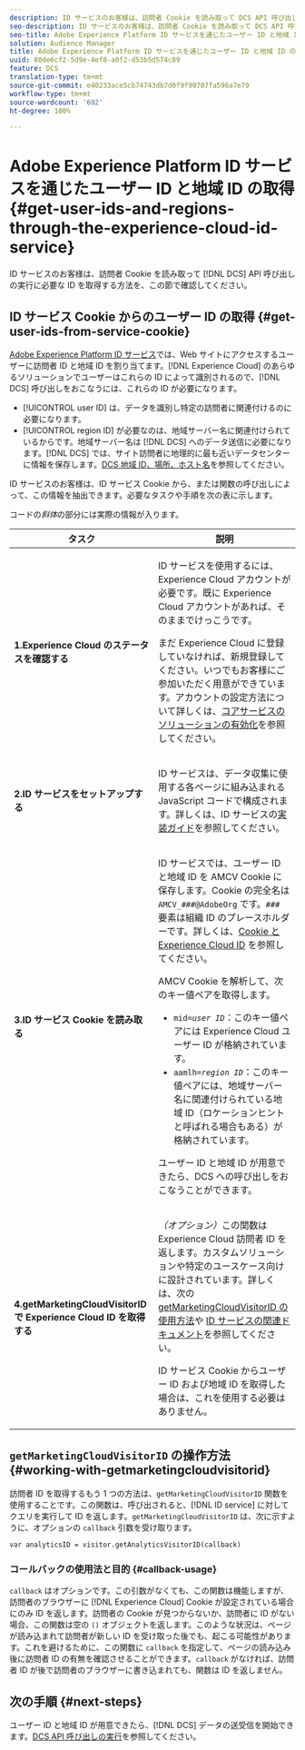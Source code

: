 ```yaml
---
description: ID サービスのお客様は、訪問者 Cookie を読み取って DCS API 呼び出しの実行に必要な ID を取得する方法を、この節で確認してください。
seo-description: ID サービスのお客様は、訪問者 Cookie を読み取って DCS API 呼び出しの実行に必要な ID を取得する方法を、この節で確認してください。
seo-title: Adobe Experience Platform ID サービスを通じたユーザー ID と地域 ID の取得
solution: Audience Manager
title: Adobe Experience Platform ID サービスを通じたユーザー ID と地域 ID の取得
uuid: 80de6cf2-5d9e-4ef8-a0f2-d53b5d574c89
feature: DCS
translation-type: tm+mt
source-git-commit: e40233ace5cb74743db7d0f9f90707fa596a7e79
workflow-type: tm+mt
source-wordcount: '692'
ht-degree: 100%

---
```



# Adobe Experience Platform ID サービスを通じたユーザー ID と地域 ID の取得 {#get-user-ids-and-regions-through-the-experience-cloud-id-service}

ID サービスのお客様は、訪問者 Cookie を読み取って [!DNL DCS] API 呼び出しの実行に必要な ID を取得する方法を、この節で確認してください。

## ID サービス Cookie からのユーザー ID の取得 {#get-user-ids-from-service-cookie}

[Adobe Experience Platform ID サービス](https://docs.adobe.com/content/help/ja-JP/id-service/using/home.html)では、Web サイトにアクセスするユーザーに訪問者 ID と地域 ID を割り当てます。[!DNL Experience Cloud] のあらゆるソリューションでユーザーはこれらの ID によって識別されるので、[!DNL DCS] 呼び出しをおこなうには、これらの ID が必要になります。

* [!UICONTROL user ID] は、データを識別し特定の訪問者に関連付けるのに必要になります。
* [!UICONTROL region ID] が必要なのは、地域サーバー名に関連付けられているからです。地域サーバー名は [!DNL DCS] へのデータ送信に必要になります。[!DNL DCS] では、サイト訪問者に地理的に最も近いデータセンターに情報を保存します。[DCS 地域 ID、場所、ホスト名](../../../api/dcs-intro/dcs-api-reference/dcs-regions.md)を参照してください。

ID サービスのお客様は、ID サービス Cookie から、または関数の呼び出しによって、この情報を抽出できます。必要なタスクや手順を次の表に示します。

コードの&#x200B;*斜体*&#x200B;の部分には実際の情報が入ります。

<table id="table_660EBE1C24DD4FBE9DCE5191836C9135"> 
 <thead> 
  <tr> 
   <th colname="col1" class="entry"> タスク </th> 
   <th colname="col2" class="entry"> 説明 </th> 
  </tr> 
 </thead>
 <tbody> 
  <tr> 
   <td colname="col1"> <p> <b>1.<span class="keyword">Experience Cloud</span> のステータスを確認する</b> </p> </td> 
   <td colname="col2"> <p>ID サービスを使用するには、<span class="keyword">Experience Cloud</span> アカウントが必要です。既に <span class="keyword">Experience Cloud</span> アカウントがあれば、そのままでけっこうです。 </p> <p> まだ <span class="keyword">Experience Cloud</span> に登録していなければ、新規登録してください。いつでもお客様にご参加いただく用意ができています。アカウントの設定方法について詳しくは、<a href="https://docs.adobe.com/content/help/ja-JP/core-services/interface/about-core-services/core-services.html" format="https" scope="external">コアサービスのソリューションの有効化</a>を参照してください。 </p> </td> 
  </tr> 
  <tr> 
   <td colname="col1"> <p> <b>2.<span class="keyword">ID サービス</span>をセットアップする</b> </p> </td> 
   <td colname="col2"> <p><span class="keyword">ID サービス</span>は、データ収集に使用する各ページに組み込まれる JavaScript コードで構成されます。詳しくは、ID サービスの<a href="https://docs.adobe.com/content/help/ja-JP/id-service/using/implementation/implementation-guides.html" format="https" scope="external">実装ガイド</a>を参照してください。 </p> </td> 
  </tr> 
  <tr> 
   <td colname="col1"> <p> <b>3.<span class="keyword">ID サービス</span> Cookie を読み取る</b> </p> </td> 
   <td colname="col2"> <p><span class="keyword">ID サービス</span>では、ユーザー ID と地域 ID を AMCV Cookie に保存します。Cookie の完全名は <code>AMCV_<i>###</i>@AdobeOrg</code> です。<code><i>###</i></code> 要素は組織 ID のプレースホルダーです。詳しくは、<a href="https://docs.adobe.com/content/help/ja-JP/id-service/using/intro/cookies.html" format="https" scope="external">Cookie と Experience Cloud ID</a> を参照してください。 </p> <p>AMCV Cookie を解析して、次のキー値ペアを取得します。 </p> <p> 
     <ul id="ul_502ECFCDDD084D448B5EDC4E5C0909C1"> 
      <li id="li_662FFA36AC854E699D50A183B161D654"> <code>mid=<i>user ID</i></code>：このキー値ペアには <span class="keyword">Experience Cloud</span> ユーザー ID が格納されています。 </li> 
      <li id="li_65422233187B4217B50DC52DBD58F404"> <code>aamlh=<i>region ID</i></code>：このキー値ペアには、地域サーバー名に関連付けられている地域 ID（<span class="term">ロケーションヒント</span>と呼ばれる場合もある）が格納されています。 </li> 
     </ul> </p> <p>ユーザー ID と地域 ID が用意できたら、<span class="wintitle">DCS</span> への呼び出しをおこなうことができます。 </p> </td> 
  </tr> 
  <tr> 
   <td colname="col1"> <p> <b>4.getMarketingCloudVisitorID で <span class="keyword">Experience Cloud ID</span> を取得する</b> </p> </td> 
   <td colname="col2"> <p><i>（オプション）</i>この関数は <span class="keyword">Experience Cloud</span> 訪問者 ID を返します。カスタムソリューションや特定のユースケース向けに設計されています。詳しくは、次の <a href="../../../api/dcs-intro/dcs-s2s/dcs-mcid-ids.md#working-with-getmarketingcloudvisitorid">getMarketingCloudVisitorID の使用方法</a>や <a href="https://docs.adobe.com/content/help/ja-JP/id-service/using/id-service-api/methods/getmcvid.html" format="https" scope="external">ID サービスの関連ドキュメント</a>を参照してください。 </p> <p>ID サービス Cookie からユーザー ID および地域 ID を取得した場合は、これを使用する必要はありません。 </p> </td> 
  </tr> 
 </tbody> 
</table>

## `getMarketingCloudVisitorID` の操作方法 {#working-with-getmarketingcloudvisitorid}

訪問者 ID を取得するもう 1 つの方法は、`getMarketingCloudVisitorID` 関数を使用することです。この関数は、呼び出されると、[!DNL ID service] に対してクエリを実行して ID を返します。`getMarketingCloudVisitorID` は、次に示すように、オプションの `callback` 引数を受け取ります。

`var analyticsID = visitor.getAnalyticsVisitorID(callback)`

### コールバックの使用法と目的  {#callback-usage}

`callback` はオプションです。この引数がなくても、この関数は機能しますが、訪問者のブラウザーに [!DNL Experience Cloud] Cookie が設定されている場合にのみ ID を返します。訪問者の Cookie が見つからないか、訪問者に ID がない場合、この関数は空の `()` オブジェクトを返します。このような状況は、ページが読み込まれて訪問者が新しい ID を受け取った後でも、起こる可能性があります。これを避けるために、この関数に `callback` を指定して、ページの読み込み後に訪問者 ID の有無を確認させることができます。`callback` がなければ、訪問者 ID が後で訪問者のブラウザーに書き込まれても、関数は ID を返しません。

## 次の手順 {#next-steps}

ユーザー ID と地域 ID が用意できたら、[!DNL DCS] データの送受信を開始できます。[DCS API 呼び出しの実行](../../../api/dcs-intro/dcs-s2s/dcs-s2s-calls.md)を参照してください。